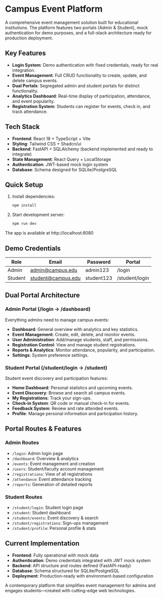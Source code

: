 # Campus Event Platform

A comprehensive event management solution built for educational institutions. The platform features two portals (Admin & Student), mock authentication for demo purposes, and a full-stack architecture ready for production deployment.

## Key Features

- **Login System**: Demo authentication with fixed credentials, ready for real integration.
- **Event Management**: Full CRUD functionality to create, update, and delete campus events.
- **Dual Portals**: Segregated admin and student portals for distinct functionality.
- **Analytics Dashboard**: Real-time display of participation, attendance, and event popularity.
- **Registration System**: Students can register for events, check in, and track attendance.

## Tech Stack

- **Frontend**: React 18 + TypeScript + Vite
- **Styling**: Tailwind CSS + Shadcn/ui
- **Backend**: FastAPI + SQLAlchemy (backend implemented and ready to integrate)
- **State Management**: React Query + LocalStorage
- **Authentication**: JWT-based mock login system
- **Database**: Schema designed for SQLite/PostgreSQL

## Quick Setup

1. Install dependencies:
   ```bash
   npm install
   ```
2. Start development server:
   ```bash
   npm run dev
   ```

The app is available at http://localhost:8080

## Demo Credentials

| Role   | Email                  | Password   | Portal         |
|--------|------------------------|------------|----------------|
| Admin  | admin@campus.edu       | admin123   | /login         |
| Student| student@campus.edu     | student123 | /student/login |

## Dual Portal Architecture

### Admin Portal (/login → /dashboard)

Everything admins need to manage campus events:

- **Dashboard**: General overview with analytics and key statistics.
- **Event Management**: Create, edit, delete, and monitor events.
- **User Administration**: Add/manage students, staff, and permissions.
- **Registration Control**: View and manage student registrations.
- **Reports & Analytics**: Monitor attendance, popularity, and participation.
- **Settings**: System preference settings.

### Student Portal (/student/login → /student)

Student event discovery and participation features:

- **Home Dashboard**: Personal statistics and upcoming events.
- **Event Discovery**: Browse and search all campus events.
- **My Registrations**: Track your sign-ups.
- **Check-in System**: QR code or manual check-in for events.
- **Feedback System**: Review and rate attended events.
- **Profile**: Manage personal information and participation history.

## Portal Routes & Features

### Admin Routes

- `/login`: Admin login page
- `/dashboard`: Overview & analytics
- `/events`: Event management and creation
- `/users`: Student/faculty account management
- `/registrations`: View of all registrations
- `/attendance`: Event attendance tracking
- `/reports`: Generation of detailed reports

### Student Routes

- `/student/login`: Student login page
- `/student`: Student dashboard
- `/student/events`: Event discovery & search
- `/student/registrations`: Sign-ups management
- `/student/profile`: Personal profile & stats

## Current Implementation

- **Frontend**: Fully operational with mock data
- **Authentication**: Demo credentials integrated with JWT mock system
- **Backend**: API structure and routes defined (FastAPI-ready)
- **Database**: Schema structured for SQLite/PostgreSQL
- **Deployment**: Production-ready with environment-based configuration

A contemporary platform that simplifies event management for admins and engages students—created with cutting-edge web technologies.
